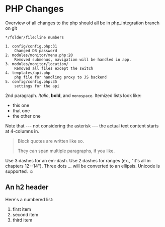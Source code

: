 PHP Changes
============

Overview of all changes to the php should all be in php_integration branch on git

    */folder/file:line numbers
    
    1. config/config.php:31 
        Changed DB password
    2. modules/monitor/menu.php:20
        Removed submenus, navigation will be handled in app.
    3. modules/monitor/location/
        Removed all files except the switch
    4. templates/api.php
        php file for handling proxy to JS backend
    5. config/config.php:35
        settings for the api
    

2nd paragraph. *Italic*, **bold**, and `monospace`. Itemized lists
look like:

  * this one
  * that one
  * the other one

Note that --- not considering the asterisk --- the actual text
content starts at 4-columns in.

> Block quotes are
> written like so.
>
> They can span multiple paragraphs,
> if you like.

Use 3 dashes for an em-dash. Use 2 dashes for ranges (ex., "it's all
in chapters 12--14"). Three dots ... will be converted to an ellipsis.
Unicode is supported. ☺



An h2 header
------------

Here's a numbered list:

 1. first item
 2. second item
 3. third item